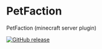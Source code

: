 # PetFaction
PetFaction (minecraft server plugin)

[![GitHub release](https://img.shields.io/github/release/qubyte/rubidium.svg)](https://github.com/Niketion/PetFaction/releases)
